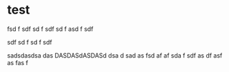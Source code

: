 # test

fsd
f
sdf
sd
f
sdf
sd
f
asd
f
sdf

sdf
sd
f
sd
f
sdf

sadsdasdsa
das
DASDASdASDASd
dsa
d
sad
as
fsd
af
af
sda
f
sdf
as
df
asf
as
fas
f

